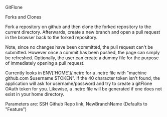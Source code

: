 GitFlone

Forks and Clones

Fork a repository on github and then clone the forked repository to the current directory.  Afterwards, create a new branch and open a pull request in the browser back to the forked repository.

Note, since no changes have been committed, the pull request can't be submitted. However once a commit has been pushed, the page can simply be refreshed. Optionally, the user can create a dummy file for the purpose of immediately opening a pull request.

Currently looks in ENV['HOME']/.netrc for a .netrc file with "machine github.com $username $TOKEN".  If the 40 character token isn't found, the application will ask for username/password and try to create a gitFlone OAuth token for you.  Likewise, a .netrc file will be generated if one does not exist in your home directory.

Parameters are: SSH Github Repo link, NewBranchName (Defaults to "Feature")